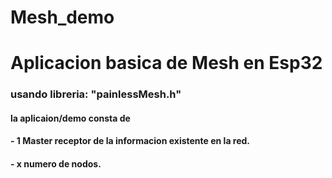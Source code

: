 # Mesh_demo
 <H1>Aplicacion basica de Mesh en Esp32</H1>

<H3>usando libreria: "painlessMesh.h"</H3>

<H4>la aplicaion/demo consta de</H4> 

<H4>
- 1 Master receptor de la informacion existente en la red.</H4>
<H4>- x numero de nodos.</H4>

